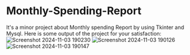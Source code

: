 # Monthly-Spending-Report
It's a minor project about Monthly spending Report by using Tkinter and Mysql.
Here is some output of the project for your satisfaction:
![Screenshot 2024-11-03 190230](https://github.com/user-attachments/assets/50281269-a577-4654-a771-a31e53abf2d5)
![Screenshot 2024-11-03 190126](https://github.com/user-attachments/assets/e0f91c4f-31dc-4b1b-8c8f-2eff75b466a4)
![Screenshot 2024-11-03 190147](https://github.com/user-attachments/assets/75395e90-5807-4d74-9b99-ea0a28a8d7e8)
